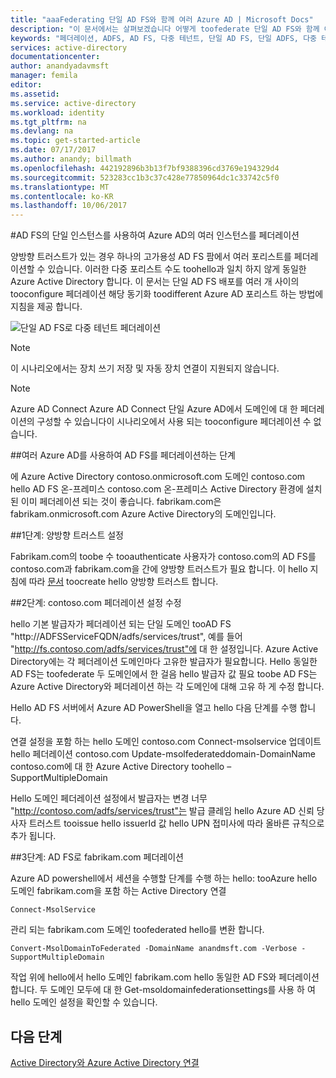 ```yaml
---
title: "aaaFederating 단일 AD FS와 함께 여러 Azure AD | Microsoft Docs"
description: "이 문서에서는 살펴보겠습니다 어떻게 toofederate 단일 AD FS와 함께 여러 Azure AD."
keywords: "페더레이션, ADFS, AD FS, 다중 테넌트, 단일 AD FS, 단일 ADFS, 다중 테넌트 페더레이션, 다중 포리스트 ADFS, AAD 연결, 페더레이션, 테넌트 간 페더레이션"
services: active-directory
documentationcenter: 
author: anandyadavmsft
manager: femila
editor: 
ms.assetid: 
ms.service: active-directory
ms.workload: identity
ms.tgt_pltfrm: na
ms.devlang: na
ms.topic: get-started-article
ms.date: 07/17/2017
ms.author: anandy; billmath
ms.openlocfilehash: 442192896b3b13f7bf9388396cd3769e194329d4
ms.sourcegitcommit: 523283cc1b3c37c428e77850964dc1c33742c5f0
ms.translationtype: MT
ms.contentlocale: ko-KR
ms.lasthandoff: 10/06/2017
---
```

#<a name="federate-multiple-instances-of-azure-ad-with-single-instance-of-ad-fs"></a>AD FS의 단일 인스턴스를 사용하여 Azure AD의 여러 인스턴스를 페더레이션

양방향 트러스트가 있는 경우 하나의 고가용성 AD FS 팜에서 여러 포리스트를 페더레이션할 수 있습니다. 이러한 다중 포리스트 수도 toohello과 일치 하지 않게 동일한 Azure Active Directory 합니다. 이 문서는 단일 AD FS 배포를 여러 개 사이의 tooconfigure 페더레이션 해당 동기화 toodifferent Azure AD 포리스트 하는 방법에 지침을 제공 합니다.

![단일 AD FS로 다중 테넌트 페더레이션](media/active-directory-aadconnectfed-single-adfs-multitenant-federation/concept.png)
 
> [!NOTE]
> 이 시나리오에서는 장치 쓰기 저장 및 자동 장치 연결이 지원되지 않습니다.

> [!NOTE]
> Azure AD Connect Azure AD Connect 단일 Azure AD에서 도메인에 대 한 페더레이션의 구성할 수 있습니다이 시나리오에서 사용 되는 tooconfigure 페더레이션 수 없습니다.

##<a name="steps-for-federating-ad-fs-with-multiple-azure-ad"></a>여러 Azure AD를 사용하여 AD FS를 페더레이션하는 단계

에 Azure Active Directory contoso.onmicrosoft.com 도메인 contoso.com hello AD FS 온-프레미스 contoso.com 온-프레미스 Active Directory 환경에 설치 된 이미 페더레이션 되는 것이 좋습니다. fabrikam.com은 fabrikam.onmicrosoft.com Azure Active Directory의 도메인입니다.

##<a name="step-1-establish-a-two-way-trust"></a>1단계: 양방향 트러스트 설정
 
Fabrikam.com의 toobe 수 tooauthenticate 사용자가 contoso.com의 AD FS를 contoso.com과 fabrikam.com을 간에 양방향 트러스트가 필요 합니다. 이 hello 지침에 따라 [문서](https://technet.microsoft.com/library/cc816590.aspx) toocreate hello 양방향 트러스트 합니다.
 
##<a name="step-2-modify-contosocom-federation-settings"></a>2단계: contoso.com 페더레이션 설정 수정 
 
hello 기본 발급자가 페더레이션 되는 단일 도메인 tooAD FS "http://ADFSServiceFQDN/adfs/services/trust", 예를 들어 "http://fs.contoso.com/adfs/services/trust"에 대 한 설정입니다. Azure Active Directory에는 각 페더레이션 도메인마다 고유한 발급자가 필요합니다. Hello 동일한 AD FS는 toofederate 두 도메인에서 한 걸음 hello 발급자 값 필요 toobe AD FS는 Azure Active Directory와 페더레이션 하는 각 도메인에 대해 고유 하 게 수정 합니다. 
 
Hello AD FS 서버에서 Azure AD PowerShell을 열고 hello 다음 단계를 수행 합니다.
 
연결 설정을 포함 하는 hello 도메인 contoso.com Connect-msolservice 업데이트 hello 페더레이션 contoso.com Update-msolfederateddomain-DomainName contoso.com에 대 한 Azure Active Directory toohello – SupportMultipleDomain
 
Hello 도메인 페더레이션 설정에서 발급자는 변경 너무 "http://contoso.com/adfs/services/trust"는 발급 클레임 hello Azure AD 신뢰 당사자 트러스트 tooissue hello issuerId 값 hello UPN 접미사에 따라 올바른 규칙으로 추가 됩니다.
 
##<a name="step-3-federate-fabrikamcom-with-ad-fs"></a>3단계: AD FS로 fabrikam.com 페더레이션
 
Azure AD powershell에서 세션을 수행할 단계를 수행 하는 hello: tooAzure hello 도메인 fabrikam.com을 포함 하는 Active Directory 연결

    Connect-MsolService
관리 되는 fabrikam.com 도메인 toofederated hello를 변환 합니다.

    Convert-MsolDomainToFederated -DomainName anandmsft.com -Verbose -SupportMultipleDomain
 
작업 위에 hello에서 hello 도메인 fabrikam.com hello 동일한 AD FS와 페더레이션 합니다. 두 도메인 모두에 대 한 Get-msoldomainfederationsettings를 사용 하 여 hello 도메인 설정을 확인할 수 있습니다.

## <a name="next-steps"></a>다음 단계
[Active Directory와 Azure Active Directory 연결](active-directory-aadconnect.md)

